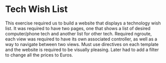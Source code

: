 Tech Wish List
====================

This exercise required us to build a website that displays a technology wish list. It was required to have two pages, one that shows a list of desired computer/phone tech and another list for other tech. Required ngroute, each view was required to have its own associated controller, as well as a way to navigate between two views. Must use directives on each template and the website is required to be visually pleasing. Later had to add a filter to change all the prices to Euros.